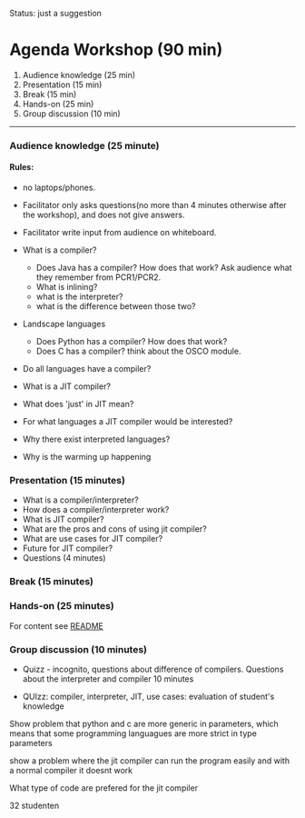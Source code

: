 
Status: just a suggestion
# Agenda Workshop (90 min)
1. Audience knowledge (25 min)
2. Presentation (15 min)
3. Break (15 min)
4. Hands-on (25 min)
5. Group discussion (10 min)

------

### Audience knowledge (25 minute)
#### Rules: 
- no laptops/phones. 
- Facilitator only asks questions(no more than 4 minutes otherwise after the workshop), and does not give answers. 
- Facilitator write input from audience on whiteboard. 

- What is a compiler?
  - Does Java has a compiler? How does that work? Ask audience what they remember from PCR1/PCR2.
  - What is inlining?
  - what is the interpreter?
  - what is the difference between those two?
- Landscape languages
  - Does Python has a compiler? How does that work?
  - Does C has a compiler? think about the OSCO module.
- Do all languages have a compiler?

- What is a JIT compiler?
- What does 'just' in JIT mean? 
- For what languages a JIT compiler would be interested?
- Why there exist interpreted languages?
- Why is the warming up happening

### Presentation (15 minutes)
- What is a compiler/interpreter?
- How does a compiler/interpreter work?
- What is JIT compiler?
- What are the pros and cons of using jit compiler?
- What are use cases for JIT compiler?
- Future for JIT compiler?
- Questions (4 minutes)

### Break (15 minutes)

### Hands-on (25 minutes)
For content see [README](../README.md)

### Group discussion (10 minutes)

- Quizz - incognito, questions about difference of compilers. Questions about the interpreter and compiler 10 minutes

- QUIzz: compiler, interpreter, JIT, use cases: evaluation of student's knowledge 

Show problem that python and c are more generic in parameters, which means that some programming languagues are more strict in type parameters

show a problem where the jit compiler can run the program easily and with a normal compiler it doesnt work

What type of code are prefered for the jit compiler

32 studenten

